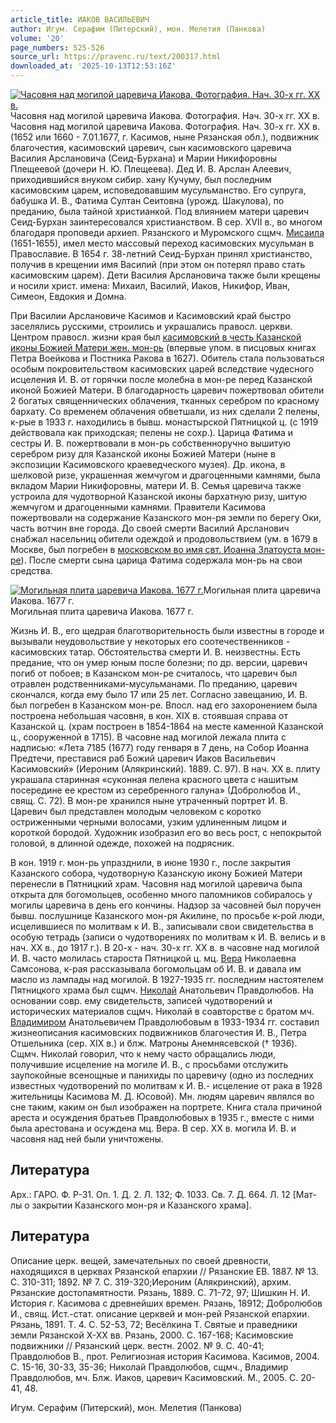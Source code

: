 ```yaml
---
article_title: ИАКОВ ВАСИЛЬЕВИЧ
author: Игум. Серафим (Питерский), мон. Мелетия (Панкова)
volume: '20'
page_numbers: 525-526
source_url: https://pravenc.ru/text/200317.html
downloaded_at: '2025-10-13T12:53:16Z'
---
```


[![Часовня над могилой царевича Иакова. Фотография. Нач. 30-х гг. XX в.](https://pravenc.ru/data/558/504/1234/i200.jpg "Кликните для увеличения картинки")](https://pravenc.ru/data/558/504/1234/i400.jpg)Часовня над могилой царевича Иакова. Фотография. Нач. 30-х гг. XX в.  
Часовня над могилой царевича Иакова. Фотография. Нач. 30-х гг. XX в.(1652 или 1660 - 7.01.1677, г. Касимов, ныне Рязанская обл.), подвижник благочестия, касимовский царевич, сын касимовского царевича Василия Арслановича (Сеид-Бурхана) и Марии Никифоровны Плещеевой (дочери Н. Ю. Плещеева). Дед И. В. Арслан Алеевич, приходившийся внуком сибир. хану Кучуму, был последним касимовским царем, исповедовавшим мусульманство. Его супруга, бабушка И. В., Фатима Султан Сеитовна (урожд. Шакулова), по преданию, была тайной христианкой. Под влиянием матери царевич Сеид-Бурхан заинтересовался христианством. В сер. XVII в., во многом благодаря проповеди архиеп. Рязанского и Муромского сщмч. [Мисаила](https://pravenc.ru/text/Мисаила.html) (1651-1655), имел место массовый переход касимовских мусульман в Православие. В 1654 г. 38-летний Сеид-Бурхан принял христианство, получив в крещении имя Василий (при этом он потерял право стать касимовским царем). Дети Василия Арслановича также были крещены и носили христ. имена: Михаил, Василий, Иаков, Никифор, Иван, Симеон, Евдокия и Домна.

При Василии Арслановиче Касимов и Касимовский край быстро заселялись русскими, строились и украшались правосл. церкви. Центром правосл. жизни края был [касимовский в честь Казанской иконы Божией Матери жен. мон-рь](<https://pravenc.ru/text/касимовский в честь Казанской иконы Божией Матери жен  мон-рь.html>) (впервые упом. в писцовых книгах Петра Воейкова и Постника Ракова в 1627). Обитель стала пользоваться особым покровительством касимовских царей вследствие чудесного исцеления И. В. от горячки после молебна в мон-ре перед Казанской иконой Божией Матери. В благодарность царевич пожертвовал обители 2 богатых священнических облачения, тканных серебром по красному бархату. Со временем облачения обветшали, из них сделали 2 пелены, к-рые в 1933 г. находились в бывш. монастырской Пятницкой ц. (с 1919 действовала как приходская; пелены не сохр.). Царица Фатима и сестры И. В. пожертвовали в мон-рь собственноручно вышитую серебром ризу для Казанской иконы Божией Матери (ныне в экспозиции Касимовского краеведческого музея). Др. икона, в шелковой ризе, украшенная жемчугом и драгоценными камнями, была вкладом Марии Никифоровны, матери И. В. Семья царевича также устроила для чудотворной Казанской иконы бархатную ризу, шитую жемчугом и драгоценными камнями. Правители Касимова пожертвовали на содержание Казанского мон-ря земли по берегу Оки, часть вотчин вне города. До своей смерти Василий Арсланович снабжал насельниц обители одеждой и продовольствием (ум. в 1679 в Москве, был погребен в [московском во имя свт. Иоанна Златоуста мон-ре](<https://pravenc.ru/text/московском во имя свт  Иоанна Златоуста мон-ре.html>)). После смерти сына царица Фатима содержала мон-рь на свои средства.

[![Могильная плита царевича Иакова. 1677 г.](https://pravenc.ru/data/510/504/1234/i200.jpg "Кликните для увеличения картинки")](https://pravenc.ru/data/510/504/1234/i400.jpg)Могильная плита царевича Иакова. 1677 г.  
Могильная плита царевича Иакова. 1677 г.

Жизнь И. В., его щедрая благотворительность были известны в городе и вызывали неудовольствие у некоторых его соотечественников - касимовских татар. Обстоятельства смерти И. В. неизвестны. Есть предание, что он умер юным после болезни; по др. версии, царевич погиб от побоев; в Казанском мон-ре считалось, что царевич был отравлен родственниками-мусульманами. По преданию, царевич скончался, когда ему было 17 или 25 лет. Согласно завещанию, И. В. был погребен в Казанском мон-ре. Впосл. над его захоронением была построена небольшая часовня, в кон. XIX в. стоявшая справа от Казанской ц. (храм построен в 1854-1864 на месте каменной Казанской ц., сооруженной в 1715). В часовне над могилой лежала плита с надписью: «Лета 7185 (1677) году генваря в 7 день, на Собор Иоанна Предтечи, преставися раб Божий царевич Иаков Васильевич Касимовский» (Иероним (Алякринский). 1889. С. 97). В нач. XX в. плиту украшала старинная «суконная пелена красного цвета с нашитым посередине ее крестом из серебренного галуна» (Добролюбов И., свящ. С. 72). В мон-ре хранился ныне утраченный портрет И. В. Царевич был представлен молодым человеком с коротко остриженными черными волосами, узким удлиненным лицом и короткой бородой. Художник изобразил его во весь рост, с непокрытой головой, в длинной одежде, похожей на подрясник.

В кон. 1919 г. мон-рь упразднили, в июне 1930 г., после закрытия Казанского собора, чудотворную Казанскую икону Божией Матери перенесли в Пятницкий храм. Часовня над могилой царевича была открыта для богомольцев, особенно много паломников собиралось у могилы царевича в день его кончины. Надзор за часовней был поручен бывш. послушнице Казанского мон-ря Акилине, по просьбе к-рой люди, исцелившиеся по молитвам к И. В., записывали свои свидетельства в особую тетрадь (записи о чудотворениях по молитвам к И. В. велись и в нач. XX в., до 1917 г.). В 20-х - нач. 30-х гг. ХХ в. в часовне над могилой И. В. часто молилась староста Пятницкой ц. мц. [Вера](https://pravenc.ru/text/Вера.html) Николаевна Самсонова, к-рая рассказывала богомольцам об И. В. и давала им масло из лампады над могилой. В 1927-1935 гг. последним настоятелем Пятницкого храма был сщмч. [Николай](https://pravenc.ru/text/Николай.html) Анатольевич Правдолюбов. На основании совр. ему свидетельств, записей чудотворений и исторических материалов сщмч. Николай в соавторстве с братом мч. [Владимиром](https://pravenc.ru/text/Владимир.html) Анатольевичем Правдолюбовым в 1933-1934 гг. составил жизнеописания касимовских подвижников благочестия И. В., Петра Отшельника (сер. XIX в.) и блж. Матроны Анемнясевской († 1936). Сщмч. Николай говорил, что к нему часто обращались люди, получившие исцеление на могиле И. В., с просьбами отслужить заупокойные всенощные и панихиды по царевичу (одно из последних известных чудотворений по молитвам к И. В.- исцеление от рака в 1928 жительницы Касимова М. Д. Юсовой). Мн. людям царевич являлся во сне таким, каким он был изображен на портрете. Книга стала причиной ареста и осуждения братьев Правдолюбовых в 1935 г., вместе с ними была арестована и осуждена мц. Вера. В сер. XX в. могила И. В. и часовня над ней были уничтожены.

## Литература

Арх.: ГАРО. Ф. Р-31. Оп. 1. Д. 2. Л. 132; Ф. 1033. Св. 7. Д. 664. Л. 12 [Мат-лы о закрытии Казанского мон-ря и Казанского храма].

## Литература

Описание церк. вещей, замечательных по своей древности, находящихся в церквах Рязанской епархии // Рязанские ЕВ. 1887. № 13. С. 310-311; 1892. № 7. С. 319-320;Иероним (Алякринский), архим. Рязанские достопамятности. Рязань, 1889. С. 71-72, 97; Шишкин Н. И. История г. Касимова с древнейших времен. Рязань, 18912; Добролюбов И., свящ. Ист.-стат. описание церквей и мон-рей Рязанской епархии. Рязань, 1891. Т. 4. С. 52-53, 72; Весёлкина Т. Святые и праведники земли Рязанской X-XX вв. Рязань, 2000. С. 167-168; Касимовские подвижники // Рязанский церк. вестн. 2002. № 9. С. 40-41; Правдолюбов В., прот. Религиозная история Касимова. Касимов, 2004. С. 15-16, 30-33, 35-36; Николай Правдолюбов, сщмч., Владимир Правдолюбов, мч. Блж. Иаков, царевич Касимовский. М., 2005. С. 20-41, 48.

Игум. Серафим (Питерский), мон. Мелетия (Панкова)
